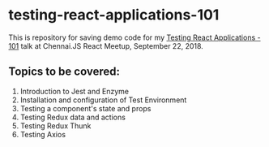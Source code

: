 # testing-react-applications-101

This is repository for saving demo code for my [Testing React Applications - 101](https://www.meetup.com/meetup-group-zZPQtwTs/events/254549168/) talk at Chennai.JS React Meetup, September 22, 2018.

## Topics to be covered:

1. Introduction to Jest and Enzyme
2. Installation and configuration of Test Environment
3. Testing a component's state and props
4. Testing Redux data and actions
5. Testing Redux Thunk
6. Testing Axios
